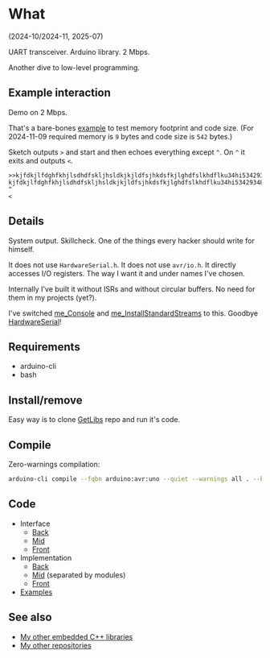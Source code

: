 # What

(2024-10/2024-11, 2025-07)

UART transceiver. Arduino library. 2 Mbps.

Another dive to low-level programming.

## Example interaction

Demo on 2 Mbps.

That's a bare-bones [example][SpeedDemo] to test memory footprint and
code size. (For 2024-11-09 required memory is `9` bytes and
code size is `542` bytes.)

Sketch outputs `>` and start and then echoes everything except `^`.
On `^` it exits and outputs `<`.

```
>>kjfdkjlfdghfkhjlsdhdfskljhsldkjkjldfsjhkdsfkjlghdfslkhdflku34hi534293487r
kjfdkjlfdghfkhjlsdhdfskljhsldkjkjldfsjhkdsfkjlghdfslkhdflku34hi534293487r
^
<
```

## Details

System output. Skillcheck. One of the things every hacker should write
for himself.

It does not use `HardwareSerial.h`. It does not use `avr/io.h`.
It directly accesses I/O registers. The way I want it and under
names I've chosen.

Internally I've built it without ISRs and without circular buffers.
No need for them in my projects (yet?).

I've switched [me_Console][me_Console] and
[me_InstallStandardStreams][me_InstallStandardStreams] to this.
Goodbye [HardwareSerial][HardwareSerial]!

## Requirements

  * arduino-cli
  * bash


## Install/remove

Easy way is to clone [GetLibs][GetLibs] repo and run it's code.


## Compile

Zero-warnings compilation:

```bash
arduino-cli compile --fqbn arduino:avr:uno --quiet --warnings all . --build-property compiler.cpp.extra_flags="-std=c++1z"
```

## Code

* Interface
  * [Back][Interface_back]
  * [Mid][Interface_mid]
  * [Front][Interface_front]
* Implementation
  * [Back][Implementation_back]
  * [Mid][Implementation_mid] (separated by modules)
  * [Front][Implementation_front]
* [Examples][Examples]

## See also

* [My other embedded C++ libraries][Embedded]
* [My other repositories][Repos]

[Interface_back]: src/Bare/Interface.h
[Interface_mid]: src/Freetown/Interface.h
[Interface_front]: src/me_Uart.h
[Implementation_back]: src/Bare/Mapping.cpp
[Implementation_mid]: src/Freetown/
[Implementation_front]: src/me_Uart.cpp
[Examples]: examples/
[SpeedDemo]: examples/me_Uart/me_Uart.ino

[me_Console]: https://github.com/martin-eden/Embedded-me_Console
[me_InstallStandardStreams]: https://github.com/martin-eden/Embedded-me_InstallStandardStreams
[HardwareSerial]: https://github.com/arduino/ArduinoCore-avr/blob/master/cores/arduino/HardwareSerial.cpp

[GetLibs]: https://github.com/martin-eden/Embedded-Framework-GetLibs

[Embedded]: https://github.com/martin-eden/Embedded_Crafts/tree/master/Parts
[Repos]: https://github.com/martin-eden/contents

